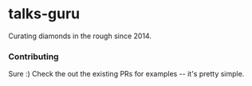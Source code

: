 talks-guru
==========

Curating diamonds in the rough since 2014.


### Contributing
Sure :) Check the out the existing PRs for examples -- it's pretty simple.
